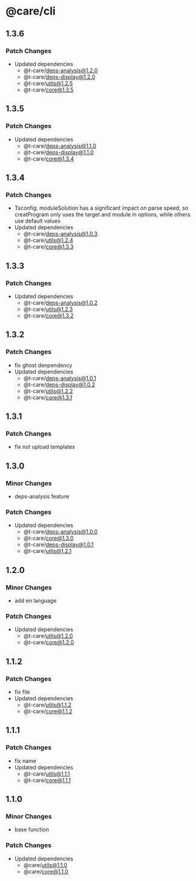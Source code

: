 # @care/cli

## 1.3.6

### Patch Changes

- Updated dependencies
  - @t-care/deps-analysis@1.2.0
  - @t-care/deps-display@1.2.0
  - @t-care/utils@1.2.5
  - @t-care/core@1.3.5

## 1.3.5

### Patch Changes

- Updated dependencies
  - @t-care/deps-analysis@1.1.0
  - @t-care/deps-display@1.1.0
  - @t-care/core@1.3.4

## 1.3.4

### Patch Changes

- Tsconfig. moduleSolution has a significant impact on parse speed, so creatProgram only uses the target and module in options, while others use default values
- Updated dependencies
  - @t-care/deps-analysis@1.0.3
  - @t-care/utils@1.2.4
  - @t-care/core@1.3.3

## 1.3.3

### Patch Changes

- Updated dependencies
  - @t-care/deps-analysis@1.0.2
  - @t-care/utils@1.2.3
  - @t-care/core@1.3.2

## 1.3.2

### Patch Changes

- fix ghost denpendency
- Updated dependencies
  - @t-care/deps-analysis@1.0.1
  - @t-care/deps-display@1.0.2
  - @t-care/utils@1.2.2
  - @t-care/core@1.3.1

## 1.3.1

### Patch Changes

- fix not upload templates

## 1.3.0

### Minor Changes

- deps-analysis feature

### Patch Changes

- Updated dependencies
  - @t-care/deps-analysis@1.0.0
  - @t-care/core@1.3.0
  - @t-care/deps-display@1.0.1
  - @t-care/utils@1.2.1

## 1.2.0

### Minor Changes

- add en language

### Patch Changes

- Updated dependencies
  - @t-care/utils@1.2.0
  - @t-care/core@1.2.0

## 1.1.2

### Patch Changes

- fix file
- Updated dependencies
  - @t-care/utils@1.1.2
  - @t-care/core@1.1.2

## 1.1.1

### Patch Changes

- fix name
- Updated dependencies
  - @t-care/utils@1.1.1
  - @t-care/core@1.1.1

## 1.1.0

### Minor Changes

- base function

### Patch Changes

- Updated dependencies
  - @care/utils@1.1.0
  - @care/core@1.1.0
